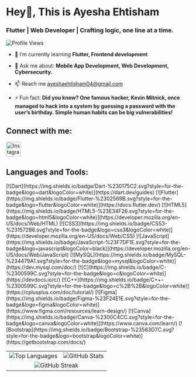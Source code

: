 # Hey👋, This is **Ayesha Ehtisham**
### Flutter | Web Developer | Crafting logic, one line at a time.

![Profile Views](https://komarev.com/ghpvc/?username=ayeshaehtisham&label=Profile%20Views&color=blue&style=plastic)  
  
- 🌱 I’m currently learning **Flutter, Frontend development**
  
- 💬 Ask me about: **Mobile App Development, Web Development, Cybersecurity.**
   
- 📫 Reach me ayeshaehtisham04@gmail.com
  
- ⚡ Fun fact: **Did you know? One famous hacker, Kevin Mitnick, once managed to hack into a system by guessing a password with the user’s birthday. Simple human habits can be big vulnerabilities!** 
<!---
ayeshaehtisham/ayeshaehtisham is a ✨ special ✨ repository because its `README.md` (this file) appears on your GitHub profile.
You can click the Preview link to take a look at your changes.
--->

## Connect with me:
<p align="left">
  <a href="https://www.instagram.com/its_asha04/" target="_blank">
    <img src="https://upload.wikimedia.org/wikipedia/commons/a/a5/Instagram_icon.png" alt="Instagram" width="40" height="40" style="vertical-align:middle; margin-right:10px;"/>
  </a>
</p>

## Languages and Tools:
<p align="left">
[![Dart](https://img.shields.io/badge/Dart-%230175C2.svg?style=for-the-badge&logo=dart&logoColor=white)](https://dart.dev/guides)
[![Flutter](https://img.shields.io/badge/Flutter-%2302569B.svg?style=for-the-badge&logo=flutter&logoColor=white)](https://docs.flutter.dev/)
[![HTML5](https://img.shields.io/badge/HTML5-%23E34F26.svg?style=for-the-badge&logo=html5&logoColor=white)](https://developer.mozilla.org/en-US/docs/Web/HTML)
[![CSS3](https://img.shields.io/badge/CSS3-%231572B6.svg?style=for-the-badge&logo=css3&logoColor=white)](https://developer.mozilla.org/en-US/docs/Web/CSS)
[![JavaScript](https://img.shields.io/badge/JavaScript-%23F7DF1E.svg?style=for-the-badge&logo=javascript&logoColor=black)](https://developer.mozilla.org/en-US/docs/Web/JavaScript)
[![MySQL](https://img.shields.io/badge/MySQL-%234479A1.svg?style=for-the-badge&logo=mysql&logoColor=white)](https://dev.mysql.com/doc/)
[![C](https://img.shields.io/badge/C-%2300599C.svg?style=for-the-badge&logo=c&logoColor=white)](https://devdocs.io/c/)
[![C++](https://img.shields.io/badge/C++-%2300599C.svg?style=for-the-badge&logo=c%2B%2B&logoColor=white)](https://cplusplus.com/doc/tutorial/)
[![Figma](https://img.shields.io/badge/Figma-%23F24E1E.svg?style=for-the-badge&logo=figma&logoColor=white)](https://www.figma.com/resources/learn-design/)
[![Canva](https://img.shields.io/badge/Canva-%2300C4CC.svg?style=for-the-badge&logo=canva&logoColor=white)](https://www.canva.com/learn/)
[![Bootstrap](https://img.shields.io/badge/Bootstrap-%23563D7C.svg?style=for-the-badge&logo=bootstrap&logoColor=white)](https://getbootstrap.com/docs/)
</p>

<table>
  <tr>
    <td>
      <img src="https://github-readme-stats.vercel.app/api/top-langs/?username=ayeshaehtisham&layout=compact&theme=default" alt="Top Languages" />
    </td>
    <td>
      <img src="https://github-readme-stats.vercel.app/api?username=ayeshaehtisham&show_icons=true&theme=default" alt="GitHub Stats" />
    </td>
  </tr>
  <tr>
    <td colspan="2" align="center">
      <img src="https://streak-stats.demolab.com/?user=ayeshaehtisham&theme=default" alt="GitHub Streak" />
    </td>
  </tr>
</table>

